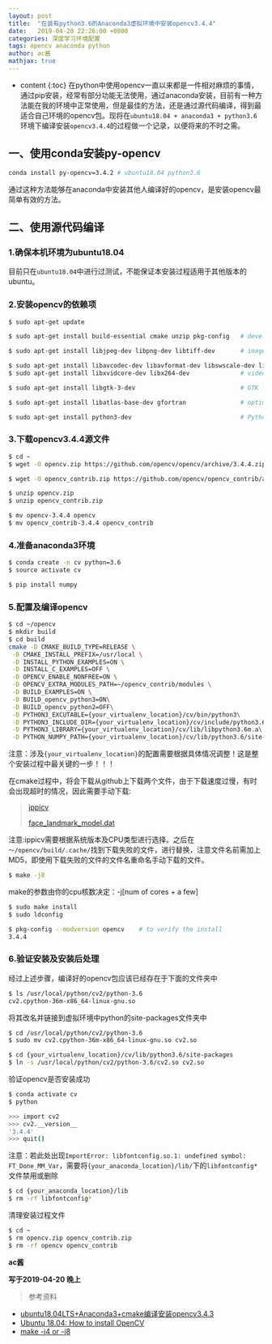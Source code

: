 ```yaml
---
layout: post
title:  "在装有python3.6的Anaconda3虚拟环境中安装opencv3.4.4"
date:   2019-04-20 22:26:00 +0800
categories: 深度学习环境配置
tags: opencv anaconda python
author: ac酱
mathjax: true
---
```


* content
{:toc}
在python中使用opencv一直以来都是一件相对麻烦的事情，通过pip安装，经常有部分功能无法使用，通过anaconda安装，目前有一种方法能在我的环境中正常使用，但是最佳的方法，还是通过源代码编译，得到最适合自己环境的opencv包。现将在`ubuntu18.04 + anaconda3 + python3.6`环境下编译安装`opencv3.4.4`的过程做一个记录，以便将来的不时之需。



## 一、使用conda安装py-opencv
```bash
conda install py-opencv=3.4.2 # ubuntu18.04 python3.6
```
通过这种方法能够在anaconda中安装其他人编译好的opencv，是安装opencv最简单有效的方法。
## 二、使用源代码编译
### 1.确保本机环境为ubuntu18.04
目前只在`ubuntu18.04`中进行过测试，不能保证本安装过程适用于其他版本的ubuntu。
### 2.安装opencv的依赖项
```bash
$ sudo apt-get update

$ sudo apt-get install build-essential cmake unzip pkg-config   # developer tools

$ sudo apt-get install libjpeg-dev libpng-dev libtiff-dev       # image I/O packages

$ sudo apt-get install libavcodec-dev libavformat-dev libswscale-dev libv4l-dev
$ sudo apt-get install libxvidcore-dev libx264-dev              # video I/O packages

$ sudo apt-get install libgtk-3-dev                             # GTK library

$ sudo apt-get install libatlas-base-dev gfortran               # optimize various OpenCV functions 

$ sudo apt-get install python3-dev                              # Python 3 headers and libraries
```
### 3.下载opencv3.4.4源文件
```bash
$ cd ~
$ wget -O opencv.zip https://github.com/opencv/opencv/archive/3.4.4.zip # opencv

$ wget -O opencv_contrib.zip https://github.com/opencv/opencv_contrib/archive/3.4.4.zip # opencv_contrib

$ unzip opencv.zip
$ unzip opencv_contrib.zip

$ mv opencv-3.4.4 opencv
$ mv opencv_contrib-3.4.4 opencv_contrib
```

### 4.准备anaconda3环境
```bash
$ conda create -n cv python=3.6
$ source activate cv

$ pip install numpy
```

### 5.配置及编译opencv
```bash
$ cd ~/opencv
$ mkdir build
$ cd build
cmake -D CMAKE_BUILD_TYPE=RELEASE \
 -D CMAKE_INSTALL_PREFIX=/usr/local \
 -D INSTALL_PYTHON_EXAMPLES=ON \
 -D INSTALL_C_EXAMPLES=OFF \
 -D OPENCV_ENABLE_NONFREE=ON \
 -D OPENCV_EXTRA_MODULES_PATH=~/opencv_contrib/modules \
 -D BUILD_EXAMPLES=ON \
 -D BUILD_opencv_python3=ON\
 -D BUILD_opencv_python2=OFF\
 -D PYTHON3_EXCUTABLE={your_virtualenv_location}/cv/bin/python3\
 -D PYTHON3_INCLUDE_DIR={your_virtualenv_location}/cv/include/python3.6m\
 -D PYTHON3_LIBRARY={your_virtualenv_location}/cv/lib/libpython3.6m.a\
 -D PYTHON_NUMPY_PATH={your_virtualenv_location}/cv/lib/python3.6/site-packages ..
```
注意：涉及`{your_virtualenv_location}`的配置需要根据具体情况调整！这是整个安装过程中最关键的一步！！！

在cmake过程中，将会下载从github上下载两个文件，由于下载速度过慢，有时会出现超时的情况，因此需要手动下载:
>[ippicv](https://github.com/opencv/opencv_3rdparty/tree/ippicv/master_20180723/ippicv)
>
>[face_landmark_model.dat](https://github.com/opencv/opencv_3rdparty/blob/contrib_face_alignment_20170818/face_landmark_model.dat)


注意:ippicv需要根据系统版本及CPU类型进行选择。之后在`～/opencv/build/.cache/`找到下载失败的文件，进行替换，注意文件名前需加上MD5，即使用下载失败的文件的文件名重命名手动下载的文件。
```bash
$ make -j8
```
make的参数由你的cpu核数决定：-j[num of cores + a few]

```bash	
$ sudo make install
$ sudo ldconfig

$ pkg-config --modversion opencv    # to verify the install
3.4.4
```
### 6.验证安装及安装后处理
经过上述步骤，编译好的opencv包应该已经存在于下面的文件夹中
```bash
$ ls /usr/local/python/cv2/python-3.6
cv2.cpython-36m-x86_64-linux-gnu.so
```
将其改名并链接到虚拟环境中python的site-packages文件夹中
```bash
$ cd /usr/local/python/cv2/python-3.6
$ sudo mv cv2.cpython-36m-x86_64-linux-gnu.so cv2.so

$ cd {your_virtualenv_location}/cv/lib/python3.6/site-packages
$ ln -s /usr/local/python/cv2/python-3.6/cv2.so cv2.so
```
验证opencv是否安装成功
```bash
$ conda activate cv
$ python

>>> import cv2
>>> cv2.__version__
'3.4.4'
>>> quit()
```
注意：若此处出现`ImportError: libfontconfig.so.1: undefined symbol: FT_Done_MM_Var`，需要将`{your_anaconda_location}/lib/`下的`libfontconfig*`文件禁用或删除
```bash
$ cd {your_anaconda_location}/lib
$ rm -rf libfontconfig*
```

清理安装过程文件
```bash
$ cd ~
$ rm opencv.zip opencv_contrib.zip
$ rm -rf opencv opencv_contrib
```


**ac酱**

**写于2019-04-20 晚上**

> 参考资料
* [ubuntu18.04LTS+Anaconda3+cmake编译安装opencv3.4.3](https://www.jianshu.com/p/6478b318cd8f)
* [Ubuntu 18.04: How to install OpenCV](https://www.pyimagesearch.com/2018/05/28/ubuntu-18-04-how-to-install-opencv/)
* [make -j4 or -j8](https://stackoverflow.com/questions/15289250/make-j4-or-j8)
